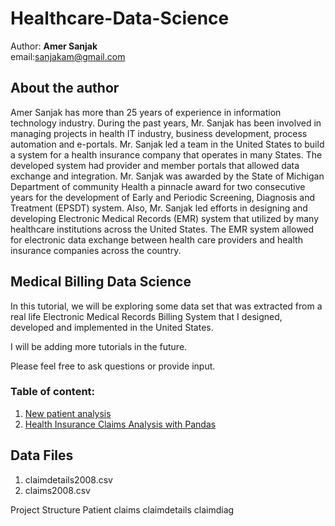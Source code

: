 # Healthcare-Data-Science
Author: **Amer Sanjak**<br>
email:sanjakam@gmail.com

## About the author
Amer Sanjak has more than 25 years of experience in information technology industry. During the past years, Mr. Sanjak has been involved in managing projects in health IT industry, business development, process automation and e-portals. Mr. Sanjak led a team in the United States to build a system for a health insurance company that operates in many States. The developed system had provider and member portals that allowed data exchange and integration. Mr. Sanjak was awarded by the State of Michigan Department of community Health a pinnacle award for two consecutive years for the development of Early and Periodic Screening, Diagnosis and Treatment (EPSDT) system. Also, Mr. Sanjak led efforts in designing and developing Electronic Medical Records (EMR) system that utilized by many healthcare institutions across the United States. The EMR system allowed for electronic data exchange between health care providers and health insurance companies across the country. 

## Medical Billing Data Science

In this tutorial, we will be exploring some data set that was extracted from a real life Electronic Medical Records Billing System that I designed, developed and implemented in the United States.   

I will be adding more tutorials in the future. 

Please feel free to ask questions or provide input.


        
      
### Table of content:
1. [New patient analysis](https://github.com/sanjakamer/Healthcare-Data-Analysis/blob/master/new_patients.ipynb)
1. [Health Insurance Claims Analysis with Pandas](https://github.com/sanjakamer/Healthcare-Data-Analysis/blob/master/Claims%20Analysis.ipynb)


## Data Files
1. claimdetails2008.csv
2. claims2008.csv

Project Structure
Patient
claims
claimdetails
claimdiag
